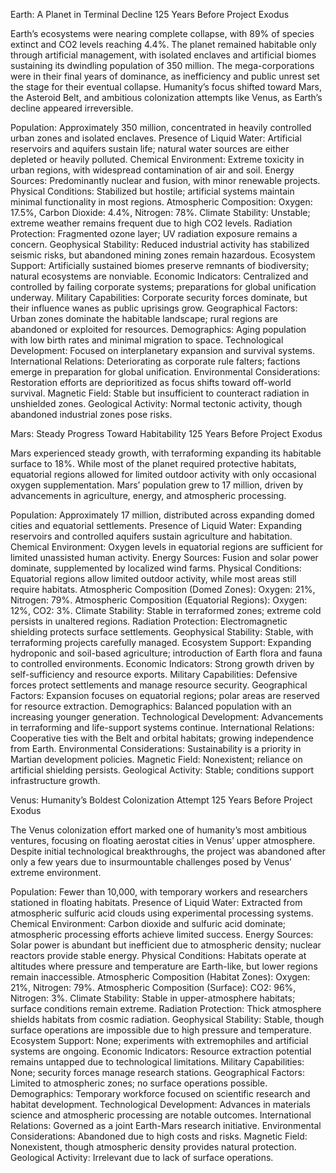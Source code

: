Earth: A Planet in Terminal Decline
125 Years Before Project Exodus

Earth’s ecosystems were nearing complete collapse, with 89% of species extinct and CO2 levels reaching 4.4%. The planet remained habitable only through artificial management, with isolated enclaves and artificial biomes sustaining its dwindling population of 350 million. The mega-corporations were in their final years of dominance, as inefficiency and public unrest set the stage for their eventual collapse. Humanity’s focus shifted toward Mars, the Asteroid Belt, and ambitious colonization attempts like Venus, as Earth’s decline appeared irreversible.

Population: Approximately 350 million, concentrated in heavily controlled urban zones and isolated enclaves.
Presence of Liquid Water: Artificial reservoirs and aquifers sustain life; natural water sources are either depleted or heavily polluted.
Chemical Environment: Extreme toxicity in urban regions, with widespread contamination of air and soil.
Energy Sources: Predominantly nuclear and fusion, with minor renewable projects.
Physical Conditions: Stabilized but hostile; artificial systems maintain minimal functionality in most regions.
Atmospheric Composition: Oxygen: 17.5%, Carbon Dioxide: 4.4%, Nitrogen: 78%.
Climate Stability: Unstable; extreme weather remains frequent due to high CO2 levels.
Radiation Protection: Fragmented ozone layer; UV radiation exposure remains a concern.
Geophysical Stability: Reduced industrial activity has stabilized seismic risks, but abandoned mining zones remain hazardous.
Ecosystem Support: Artificially sustained biomes preserve remnants of biodiversity; natural ecosystems are nonviable.
Economic Indicators: Centralized and controlled by failing corporate systems; preparations for global unification underway.
Military Capabilities: Corporate security forces dominate, but their influence wanes as public uprisings grow.
Geographical Factors: Urban zones dominate the habitable landscape; rural regions are abandoned or exploited for resources.
Demographics: Aging population with low birth rates and minimal migration to space.
Technological Development: Focused on interplanetary expansion and survival systems.
International Relations: Deteriorating as corporate rule falters; factions emerge in preparation for global unification.
Environmental Considerations: Restoration efforts are deprioritized as focus shifts toward off-world survival.
Magnetic Field: Stable but insufficient to counteract radiation in unshielded zones.
Geological Activity: Normal tectonic activity, though abandoned industrial zones pose risks.

Mars: Steady Progress Toward Habitability
125 Years Before Project Exodus

Mars experienced steady growth, with terraforming expanding its habitable surface to 18%. While most of the planet required protective habitats, equatorial regions allowed for limited outdoor activity with only occasional oxygen supplementation. Mars’ population grew to 17 million, driven by advancements in agriculture, energy, and atmospheric processing.

Population: Approximately 17 million, distributed across expanding domed cities and equatorial settlements.
Presence of Liquid Water: Expanding reservoirs and controlled aquifers sustain agriculture and habitation.
Chemical Environment: Oxygen levels in equatorial regions are sufficient for limited unassisted human activity.
Energy Sources: Fusion and solar power dominate, supplemented by localized wind farms.
Physical Conditions: Equatorial regions allow limited outdoor activity, while most areas still require habitats.
Atmospheric Composition (Domed Zones): Oxygen: 21%, Nitrogen: 79%.
Atmospheric Composition (Equatorial Regions): Oxygen: 12%, CO2: 3%.
Climate Stability: Stable in terraformed zones; extreme cold persists in unaltered regions.
Radiation Protection: Electromagnetic shielding protects surface settlements.
Geophysical Stability: Stable, with terraforming projects carefully managed.
Ecosystem Support: Expanding hydroponic and soil-based agriculture; introduction of Earth flora and fauna to controlled environments.
Economic Indicators: Strong growth driven by self-sufficiency and resource exports.
Military Capabilities: Defensive forces protect settlements and manage resource security.
Geographical Factors: Expansion focuses on equatorial regions; polar areas are reserved for resource extraction.
Demographics: Balanced population with an increasing younger generation.
Technological Development: Advancements in terraforming and life-support systems continue.
International Relations: Cooperative ties with the Belt and orbital habitats; growing independence from Earth.
Environmental Considerations: Sustainability is a priority in Martian development policies.
Magnetic Field: Nonexistent; reliance on artificial shielding persists.
Geological Activity: Stable; conditions support infrastructure growth.

Venus: Humanity’s Boldest Colonization Attempt
125 Years Before Project Exodus

The Venus colonization effort marked one of humanity’s most ambitious ventures, focusing on floating aerostat cities in Venus’ upper atmosphere. Despite initial technological breakthroughs, the project was abandoned after only a few years due to insurmountable challenges posed by Venus’ extreme environment.

Population: Fewer than 10,000, with temporary workers and researchers stationed in floating habitats.
Presence of Liquid Water: Extracted from atmospheric sulfuric acid clouds using experimental processing systems.
Chemical Environment: Carbon dioxide and sulfuric acid dominate; atmospheric processing efforts achieve limited success.
Energy Sources: Solar power is abundant but inefficient due to atmospheric density; nuclear reactors provide stable energy.
Physical Conditions: Habitats operate at altitudes where pressure and temperature are Earth-like, but lower regions remain inaccessible.
Atmospheric Composition (Habitat Zones): Oxygen: 21%, Nitrogen: 79%.
Atmospheric Composition (Surface): CO2: 96%, Nitrogen: 3%.
Climate Stability: Stable in upper-atmosphere habitats; surface conditions remain extreme.
Radiation Protection: Thick atmosphere shields habitats from cosmic radiation.
Geophysical Stability: Stable, though surface operations are impossible due to high pressure and temperature.
Ecosystem Support: None; experiments with extremophiles and artificial systems are ongoing.
Economic Indicators: Resource extraction potential remains untapped due to technological limitations.
Military Capabilities: None; security forces manage research stations.
Geographical Factors: Limited to atmospheric zones; no surface operations possible.
Demographics: Temporary workforce focused on scientific research and habitat development.
Technological Development: Advances in materials science and atmospheric processing are notable outcomes.
International Relations: Governed as a joint Earth-Mars research initiative.
Environmental Considerations: Abandoned due to high costs and risks.
Magnetic Field: Nonexistent, though atmospheric density provides natural protection.
Geological Activity: Irrelevant due to lack of surface operations.
